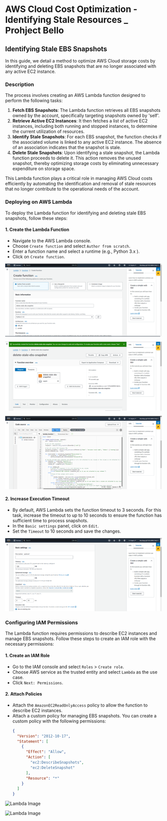 # AWS Cloud Cost Optimization - Identifying Stale Resources _ Prohject Bello

## Identifying Stale EBS Snapshots

In this guide, we detail a method to optimize AWS Cloud storage costs by identifying and deleting EBS snapshots that are no longer associated with any active EC2 instance.

### Description

The process involves creating an AWS Lambda function designed to perform the following tasks:

1. **Fetch EBS Snapshots**: The Lambda function retrieves all EBS snapshots owned by the account, specifically targeting snapshots owned by 'self'.
2. **Retrieve Active EC2 Instances**: It then fetches a list of active EC2 instances, including both running and stopped instances, to determine the current utilization of resources.
3. **Identify Stale Snapshots**: For each EBS snapshot, the function checks if the associated volume is linked to any active EC2 instance. The absence of an association indicates that the snapshot is stale.
4. **Delete Stale Snapshots**: Upon identifying a stale snapshot, the Lambda function proceeds to delete it. This action removes the unused snapshot, thereby optimizing storage costs by eliminating unnecessary expenditure on storage space.

This Lambda function plays a critical role in managing AWS Cloud costs efficiently by automating the identification and removal of stale resources that no longer contribute to the operational needs of the account.


### Deploying on AWS Lambda

To deploy the Lambda function for identifying and deleting stale EBS snapshots, follow these steps:

#### 1. Create the Lambda Function
- Navigate to the AWS Lambda console.
- Choose `Create function` and select `Author from scratch`.
- Enter a function name and select a runtime (e.g., Python 3.x ).
- Click on `Create function`.


![Lambda Image](https://github.com/werkmanne/lambda-cost-optimization-project/blob/main/Screenshot%202024-03-06%20155137.png "AWS Lambda Image")

![Lambda Image](https://github.com/werkmanne/lambda-cost-optimization-project/blob/main/Screenshot%202024-03-06%20155520.png "AWS Lambda Image")

![Lambda Image](https://github.com/werkmanne/lambda-cost-optimization-project/blob/main/Screenshot%202024-03-06%20155724.png "AWS Lambda Image")



#### 2. Increase Execution Timeout
- By default, AWS Lambda sets the function timeout to 3 seconds. For this task, increase the timeout to up to 10 seconds to ensure the function has sufficient time to process snapshots.
- In the `Basic settings` panel, click on `Edit`.
- Set the `Timeout` to 10 seconds and save the changes.

![Lambda Image](https://github.com/werkmanne/lambda-cost-optimization-project/blob/main/Screenshot%202024-03-06%20155939.png "AWS Lambda Image")


### Configuring IAM Permissions

The Lambda function requires permissions to describe EC2 instances and manage EBS snapshots. Follow these steps to create an IAM role with the necessary permissions:

#### 1. Create an IAM Role
- Go to the IAM console and select `Roles` > `Create role`.
- Choose AWS service as the trusted entity and select `Lambda` as the use case.
- Click `Next: Permissions`.

#### 2. Attach Policies
- Attach the `AmazonEC2ReadOnlyAccess` policy to allow the function to describe EC2 instances.
- Attach a custom policy for managing EBS snapshots. You can create a custom policy with the following permissions:
  ```json
  {
    "Version": "2012-10-17",
    "Statement": [
      {
        "Effect": "Allow",
        "Action": [
          "ec2:DescribeSnapshots",
          "ec2:DeleteSnapshot"
        ],
        "Resource": "*"
      }
    ]
  }


![Lambda Image](https://github.com/werkmanne/lambda-cost-optimization-project/blob/main/Screenshot%202024-03-06%20160449.png "AWS Lambda Image")

![Lambda Image](https://github.com/werkmanne/lambda-cost-optimization-project/blob/main/Screenshot%202024-03-06%20160944.png "AWS Lambda Image")


